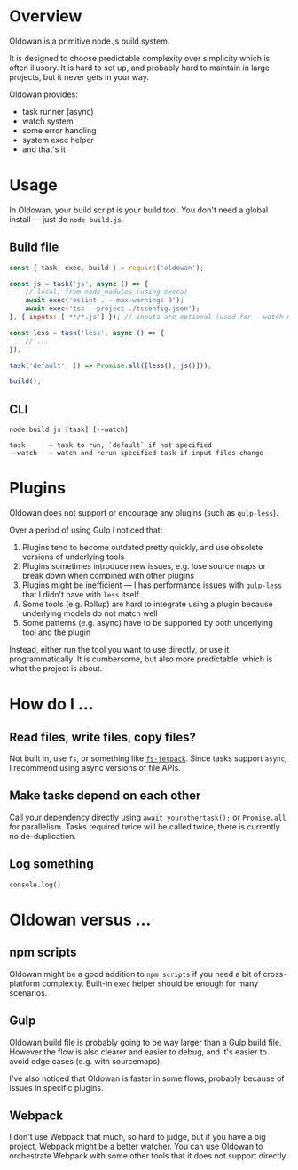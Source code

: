 ﻿# Overview

Oldowan is a primitive node.js build system.

It is designed to choose predictable complexity over simplicity which is often illusory.
It is hard to set up, and probably hard to maintain in large projects, but it never gets in your way.

Oldowan provides:
* task runner (async)
* watch system
* some error handling
* system exec helper
* and that's it

# Usage

In Oldowan, your build script is your build tool.
You don't need a global install — just do `node build.js`.

## Build file

```javascript
const { task, exec, build } = require('oldowan');

const js = task('js', async () => {
    // local, from node_modules (using execa)
    await exec('eslint . --max-warnings 0');
    await exec('tsc --project ./tsconfig.json');
}, { inputs: ['**/*.js'] }); // inputs are optional (used for --watch mode)

const less = task('less', async () => {
    // ...
});

task('default', () => Promise.all([less(), js()]));

build();
```

## CLI

```
node build.js [task] [--watch]

task      — task to run, `default` if not specified
--watch   — watch and rerun specified task if input files change
```

# Plugins

Oldowan does not support or encourage any plugins (such as `gulp-less`).

Over a period of using Gulp I noticed that:
1. Plugins tend to become outdated pretty quickly, and use obsolete versions of underlying tools
2. Plugins sometimes introduce new issues, e.g. lose source maps or break down when combined with other plugins
3. Plugins might be inefficient — I has performance issues with `gulp-less` that I didn't have with `less` itself
4. Some tools (e.g. Rollup) are hard to integrate using a plugin because underlying models do not match well
5. Some patterns (e.g. async) have to be supported by both underlying tool and the plugin

Instead, either run the tool you want to use directly, or use it programmatically.
It is cumbersome, but also more predictable, which is what the project is about.

# How do I …

## Read files, write files, copy files?

Not built in, use `fs`, or something like [`fs-jetpack`](https://www.npmjs.com/package/fs-jetpack).
Since tasks support `async`, I recommend using async versions of file APIs.

## Make tasks depend on each other

Call your dependency directly using `await yourothertask();` or `Promise.all` for parallelism.
Tasks required twice will be called twice, there is currently no de-duplication.

## Log something

`console.log()`

# Oldowan versus …

## npm scripts

Oldowan might be a good addition to `npm scripts` if you need a bit of cross-platform complexity.
Built-in `exec` helper should be enough for many scenarios.

## Gulp

Oldowan build file is probably going to be way larger than a Gulp build file.
However the flow is also clearer and easier to debug, and it's easier to avoid edge cases (e.g. with sourcemaps).

I've also noticed that Oldowan is faster in some flows, probably because of issues in specific plugins.

## Webpack

I don't use Webpack that much, so hard to judge, but if you have a big project, Webpack might be a better watcher.
You can use Oldowan to orchestrate Webpack with some other tools that it does not support directly.